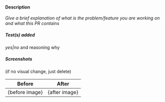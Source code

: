 #### Description

_Give a brief explanation of what is the problem/feature you are working on and what this PR contains_

##### Test(s) added

 _yes|no_ and reasoning why

##### Screenshots
(if no visual change, just delete)

| Before | After |
| ------ | ----- |
| {before image} | {after image} |
